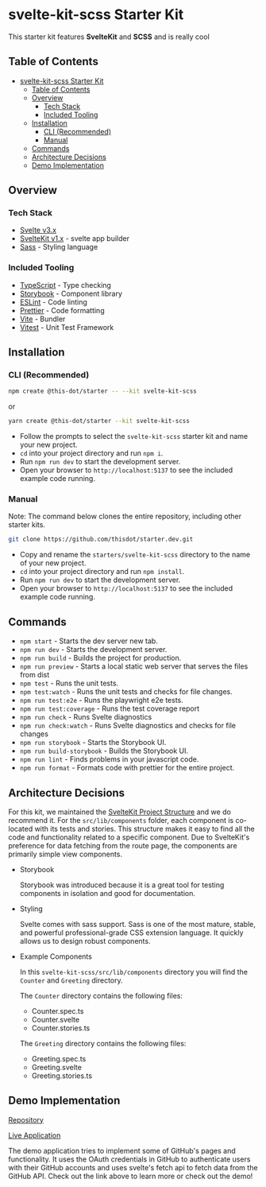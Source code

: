 # svelte-kit-scss Starter Kit

This starter kit features **SvelteKit** and **SCSS** and is really cool

## Table of Contents

- [svelte-kit-scss Starter Kit](#svelte-kit-scss-starter-kit)
  - [Table of Contents](#table-of-contents)
  - [Overview](#overview)
    - [Tech Stack](#tech-stack)
    - [Included Tooling](#included-tooling)
  - [Installation](#installation)
    - [CLI (Recommended)](#cli-recommended)
    - [Manual](#manual)
  - [Commands](#commands)
  - [Architecture Decisions](#architecture-decisions)
  - [Demo Implementation](#demo-implementation)

## Overview

### Tech Stack

- [Svelte v3.x](https://svelte.dev/)
- [SvelteKit v1.x](https://kit.svelte.dev/) - svelte app builder
- [Sass](https://sass-lang.com/) - Styling language

### Included Tooling

- [TypeScript](https://www.typescriptlang.org/) - Type checking
- [Storybook](https://storybook.js.org/) - Component library
- [ESLint](https://eslint.org/) - Code linting
- [Prettier](https://prettier.io/) - Code formatting
- [Vite](https://vitejs.dev/) - Bundler
- [Vitest](https://vitest.dev/) - Unit Test Framework

## Installation

### CLI (Recommended)

```bash
npm create @this-dot/starter -- --kit svelte-kit-scss
```

or

```bash
yarn create @this-dot/starter --kit svelte-kit-scss
```

- Follow the prompts to select the `svelte-kit-scss` starter kit and name your new project.
- `cd` into your project directory and run `npm i`.
- Run `npm run dev` to start the development server.
- Open your browser to `http://localhost:5137` to see the included example code running.

### Manual

Note: The command below clones the entire repository, including other starter kits.

```bash
git clone https://github.com/thisdot/starter.dev.git
```

- Copy and rename the `starters/svelte-kit-scss` directory to the name of your new project.
- `cd` into your project directory and run `npm install`.
- Run `npm run dev` to start the development server.
- Open your browser to `http://localhost:5137` to see the included example code running.

## Commands

- `npm start` - Starts the dev server new tab.
- `npm run dev` - Starts the development server.
- `npm run build` - Builds the project for production.
- `npm run preview` - Starts a local static web server that serves the files from dist
- `npm test` - Runs the unit tests.
- `npm test:watch` - Runs the unit tests and checks for file changes.
- `npm run test:e2e` - Runs the playwright e2e tests.
- `npm run test:coverage` - Runs the test coverage report
- `npm run check` - Runs Svelte diagnostics
- `npm run check:watch` - Runs Svelte diagnostics and checks for file changes
- `npm run storybook` - Starts the Storybook UI.
- `npm run build-storybook` - Builds the Storybook UI.
- `npm run lint` - Finds problems in your javascript code.
- `npm run format` - Formats code with prettier for the entire project.

## Architecture Decisions

For this kit, we maintained the [SvelteKit Project Structure](https://kit.svelte.dev/docs/project-structure) and we do recommend it. For the `src/lib/components` folder, each component is co-located with its tests and stories. This structure makes it easy to find all the code and functionality related to a specific component. Due to SvelteKit's preference for data fetching from the route page, the components are primarily simple view components.

- Storybook

  Storybook was introduced because it is a great tool for testing components in isolation and good for documentation.

- Styling

  Svelte comes with sass support. Sass is one of the most mature, stable, and powerful professional-grade CSS extension language. It quickly allows us to design robust components.

- Example Components

  In this `svelte-kit-scss/src/lib/components` directory you will find the `Counter` and `Greeting` directory.

  The `Counter` directory contains the following files:

  - Counter.spec.ts
  - Counter.svelte
  - Counter.stories.ts

  The `Greeting` directory contains the following files:

  - Greeting.spec.ts
  - Greeting.svelte
  - Greeting.stories.ts

## Demo Implementation

[Repository](https://github.com/thisdot/starter.dev-github-showcases/tree/main/svelte-kit-scss)

[Live Application](http://svelte-kit-scss.starter.dev/)

The demo application tries to implement some of GitHub's pages and functionality. It uses the OAuth credentials in GitHub to authenticate users with their GitHub accounts and uses svelte's fetch api to fetch data from the GitHub API. Check out the link above to learn more or check out the demo!
